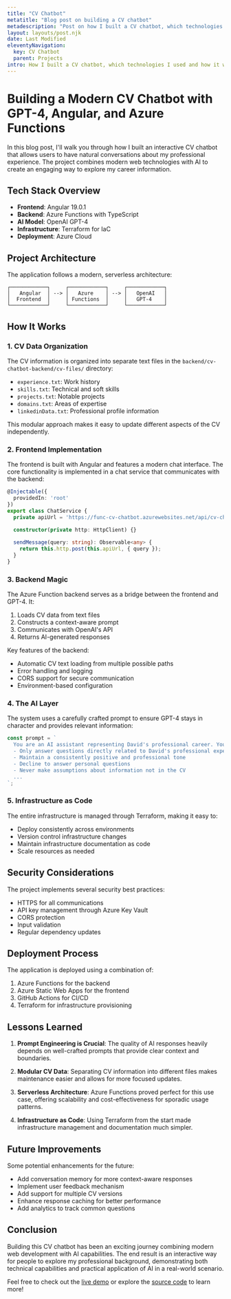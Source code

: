 ```yaml
---
title: "CV Chatbot"
metatitle: "Blog post on building a CV chatbot"
metadescription: "Post on how I built a CV chatbot, which technologies I used and how it works."
layout: layouts/post.njk
date: Last Modified
eleventyNavigation:
  key: CV Chatbot
  parent: Projects
intro: How I built a CV chatbot, which technologies I used and how it works. 
---
```


# Building a Modern CV Chatbot with GPT-4, Angular, and Azure Functions

In this blog post, I'll walk you through how I built an interactive CV chatbot that allows users to have natural conversations about my professional experience. The project combines modern web technologies with AI to create an engaging way to explore my career information.

## Tech Stack Overview

- **Frontend**: Angular 19.0.1
- **Backend**: Azure Functions with TypeScript
- **AI Model**: OpenAI GPT-4
- **Infrastructure**: Terraform for IaC
- **Deployment**: Azure Cloud

## Project Architecture

The application follows a modern, serverless architecture:

```
┌────────────┐     ┌────────────┐     ┌────────────┐
│   Angular  │ --> │   Azure    │ --> │   OpenAI   │
│  Frontend  │     │ Functions  │     │   GPT-4    │
└────────────┘     └────────────┘     └────────────┘
```

## How It Works

### 1. CV Data Organization

The CV information is organized into separate text files in the `backend/cv-chatbot-backend/cv-files/` directory:
- `experience.txt`: Work history
- `skills.txt`: Technical and soft skills
- `projects.txt`: Notable projects
- `domains.txt`: Areas of expertise
- `linkedinData.txt`: Professional profile information

This modular approach makes it easy to update different aspects of the CV independently.

### 2. Frontend Implementation

The frontend is built with Angular and features a modern chat interface. The core functionality is implemented in a chat service that communicates with the backend:

```typescript
@Injectable({
  providedIn: 'root'
})
export class ChatService {
  private apiUrl = 'https://func-cv-chatbot.azurewebsites.net/api/cv-chatbot-backend';
  
  constructor(private http: HttpClient) {}

  sendMessage(query: string): Observable<any> {
    return this.http.post(this.apiUrl, { query });
  }
}
```

### 3. Backend Magic

The Azure Function backend serves as a bridge between the frontend and GPT-4. It:
1. Loads CV data from text files
2. Constructs a context-aware prompt
3. Communicates with OpenAI's API
4. Returns AI-generated responses

Key features of the backend:
- Automatic CV text loading from multiple possible paths
- Error handling and logging
- CORS support for secure communication
- Environment-based configuration

### 4. The AI Layer

The system uses a carefully crafted prompt to ensure GPT-4 stays in character and provides relevant information:

```typescript
const prompt = `
  You are an AI assistant representing David's professional career. Your role is to:
  - Only answer questions directly related to David's professional experience
  - Maintain a consistently positive and professional tone
  - Decline to answer personal questions
  - Never make assumptions about information not in the CV
  ...
`;
```

### 5. Infrastructure as Code

The entire infrastructure is managed through Terraform, making it easy to:
- Deploy consistently across environments
- Version control infrastructure changes
- Maintain infrastructure documentation as code
- Scale resources as needed

## Security Considerations

The project implements several security best practices:
- HTTPS for all communications
- API key management through Azure Key Vault
- CORS protection
- Input validation
- Regular dependency updates

## Deployment Process

The application is deployed using a combination of:
1. Azure Functions for the backend
2. Azure Static Web Apps for the frontend
3. GitHub Actions for CI/CD
4. Terraform for infrastructure provisioning

## Lessons Learned

1. **Prompt Engineering is Crucial**: The quality of AI responses heavily depends on well-crafted prompts that provide clear context and boundaries.

2. **Modular CV Data**: Separating CV information into different files makes maintenance easier and allows for more focused updates.

3. **Serverless Architecture**: Azure Functions proved perfect for this use case, offering scalability and cost-effectiveness for sporadic usage patterns.

4. **Infrastructure as Code**: Using Terraform from the start made infrastructure management and documentation much simpler.

## Future Improvements

Some potential enhancements for the future:
- Add conversation memory for more context-aware responses
- Implement user feedback mechanism
- Add support for multiple CV versions
- Enhance response caching for better performance
- Add analytics to track common questions

## Conclusion

Building this CV chatbot has been an exciting journey combining modern web development with AI capabilities. The end result is an interactive way for people to explore my professional background, demonstrating both technical capabilities and practical application of AI in a real-world scenario.

Feel free to check out the [live demo](https://your-demo-url) or explore the [source code](https://github.com/yourusername/cv-chatbot) to learn more! 